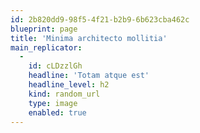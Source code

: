 ```yaml
---
id: 2b820dd9-98f5-4f21-b2b9-6b623cba462c
blueprint: page
title: 'Minima architecto mollitia'
main_replicator:
  -
    id: cLDzzlGh
    headline: 'Totam atque est'
    headline_level: h2
    kind: random_url
    type: image
    enabled: true
---
```

